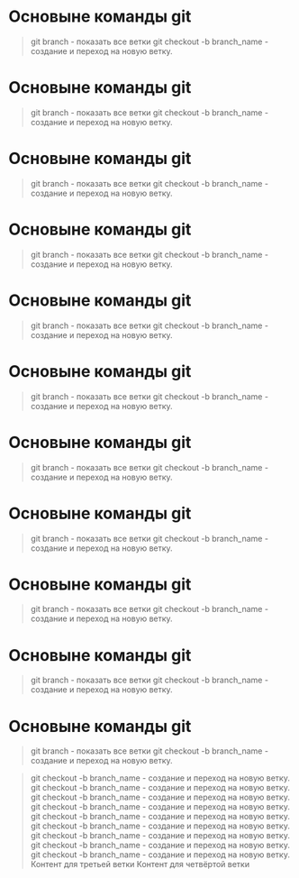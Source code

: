 # Основыне команды git
>git branch - показать все ветки
>git checkout -b branch_name - создание и переход на новую ветку.
# Основыне команды git
>git branch - показать все ветки
>git checkout -b branch_name - создание и переход на новую ветку.
# Основыне команды git
>git branch - показать все ветки
>git checkout -b branch_name - создание и переход на новую ветку.
# Основыне команды git
>git branch - показать все ветки
>git checkout -b branch_name - создание и переход на новую ветку.
# Основыне команды git
>git branch - показать все ветки
>git checkout -b branch_name - создание и переход на новую ветку.
# Основыне команды git
>git branch - показать все ветки
>git checkout -b branch_name - создание и переход на новую ветку.
# Основыне команды git
>git branch - показать все ветки
>git checkout -b branch_name - создание и переход на новую ветку.
# Основыне команды git
>git branch - показать все ветки
>git checkout -b branch_name - создание и переход на новую ветку.
# Основыне команды git
>git branch - показать все ветки
>git checkout -b branch_name - создание и переход на новую ветку.
# Основыне команды git
>git branch - показать все ветки
>git checkout -b branch_name - создание и переход на новую ветку.
# Основыне команды git
>git branch - показать все ветки
>git checkout -b branch_name - создание и переход на новую ветку.

>git checkout -b branch_name - создание и переход на новую ветку.
>git checkout -b branch_name - создание и переход на новую ветку.
>git checkout -b branch_name - создание и переход на новую ветку.
>git checkout -b branch_name - создание и переход на новую ветку.
>git checkout -b branch_name - создание и переход на новую ветку.
>git checkout -b branch_name - создание и переход на новую ветку.
>git checkout -b branch_name - создание и переход на новую ветку.
>git checkout -b branch_name - создание и переход на новую ветку.
>git checkout -b branch_name - создание и переход на новую ветку.
Контент для третьей ветки 
Контент для четвёртой ветки 